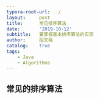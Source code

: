 ```yaml
---
typora-root-url: ../
layout:     post
title:      常见排序算法
date:       '2019-10-12'
subtitle:   要掌握基本排序算法的实现
author:     招文桃
catalog:    true
tags:
    - Java
    - Algorithms
---
```


## 常见的排序算法

